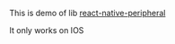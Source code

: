 This is demo of lib [react-native-peripheral](https://github.com/petrbela/react-native-peripheral)

It only works on IOS
